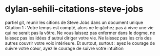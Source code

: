 # dylan-sehili-citations-steve-jobs
partiel git, reunir les citions de Steve Jobs dans un document unique 
Citation 1 : Votre temps est compté, alors ne le gâchez pas à vivre une vie qui ne serait pas la vôtre. Ne vous laissez pas enfermer dans le dogme, ne laissez pas les idées d'autrui diriger votre vie. Ne laissez pas les cris des autres couvrir votre voix intérieure. Et surtout, surtout : ayez le courage de suivre votre cœur, ayez le courage de suivre votre intuition
